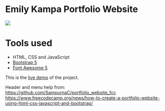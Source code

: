 Emily Kampa Portfolio Website
=======

<!-- ![Peek 2022-01-24 11-06](https://user-images.githubusercontent.com/11813341/150726892-d47d1860-b157-4453-aab0-860b1328b25c.gif) -->

<img src="images/WebsiteScreenShot.png" style="max-width: 100%; display: inline-block;">

# Tools used #
* HTML, CSS and JavaScript
* [Bootstrap 5](https://getbootstrap.com/docs/5.0/getting-started/introduction/)
* [Font Awesome 5](https://fontawesome.com/)

This is the [live demo](https://ekampa.com/) of the project.

Header and menu help from:
https://github.com/SampurnaC/portfolio_website_fcc
https://www.freecodecamp.org/news/how-to-create-a-portfolio-website-using-html-css-javascript-and-bootstrap/